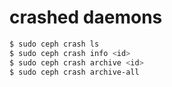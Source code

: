 # crashed daemons
```bash
$ sudo ceph crash ls
$ sudo ceph crash info <id>
$ sudo ceph crash archive <id>
$ sudo ceph crash archive-all
```